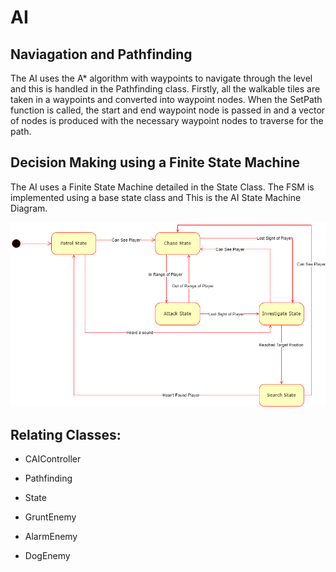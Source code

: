 # AI

## Naviagation and Pathfinding

The AI uses the A* algorithm with waypoints to navigate through the level and this is handled in the Pathfinding class. 
Firstly, all the walkable tiles are taken in a waypoints and converted into waypoint nodes. 
When the SetPath function is called, the start and end waypoint node is passed in and a vector of nodes is produced with the necessary waypoint nodes to traverse for the path.

## Decision Making using a Finite State Machine

The AI uses a Finite State Machine detailed in the State Class.
The FSM is implemented using a base state class and 
This is the AI State Machine Diagram.

![The Diagram](/Doxygen/Images/AIStateMachineDiagram.png)

## Relating Classes:

-   CAIController
-   Pathfinding
-   State

-   GruntEnemy
-   AlarmEnemy
-   DogEnemy
